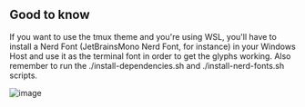 ## Good to know
If you want to use the tmux theme and you're using WSL, you'll have to install a Nerd Font (JetBrainsMono Nerd Font, for instance) in your Windows Host and use it as the terminal font in order to get the glyphs working. Also remember to run the ./install-dependencies.sh and ./install-nerd-fonts.sh scripts.

![image](https://github.com/DiegoYegros/dotfiles/assets/64743423/6b2bf4e6-653f-4acd-877c-c5b1106a0c7c)

